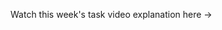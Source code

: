 Watch this week's task video explanation here -> [](https://www.canva.com/design/DAGhdH1OqYU/-ZNIHtL-FsoZYYNw6ODChA/watch?utm_content=DAGhdH1OqYU&utm_campaign=designshare&utm_medium=link2&utm_source=uniquelinks&utlId=h9caaa74c99)
